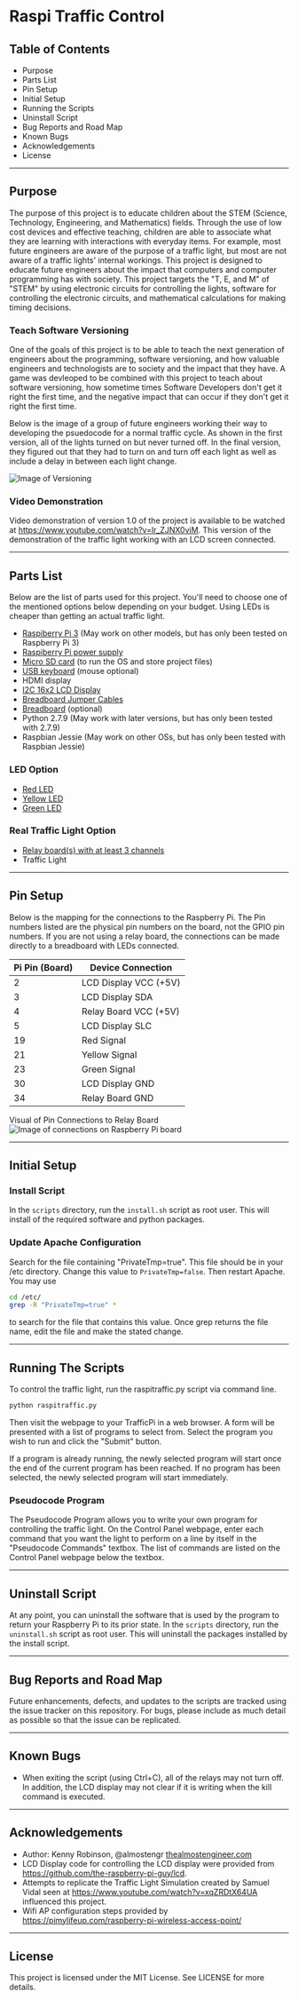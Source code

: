 # Raspi Traffic Control

## Table of Contents
* Purpose
* Parts List
* Pin Setup
* Initial Setup
* Running the Scripts
* Uninstall Script
* Bug Reports and Road Map
* Known Bugs
* Acknowledgements
* License

----

## Purpose 
The purpose of this project is to educate children about the STEM (Science, Technology, 
Engineering, and Mathematics) fields. Through the use of low cost devices and effective 
teaching, children are able to associate what they are learning with interactions with 
everyday items. For example, most future engineers are aware of the purpose of a traffic light, 
but most are not aware of a traffic lights' internal workings. This project is designed 
to educate future engineers about the impact that computers and computer programming has with
society. This project targets the "T, E, and M" of "STEM" by using electronic circuits 
for controlling the lights, software for controlling the electronic circuits, and 
mathematical calculations for making timing decisions.

### Teach Software Versioning

One of the goals of this project is to be able to teach the next generation of 
engineers about the programming, software versioning, and how valuable engineers and 
technologists are to society and the impact that they have. 
A game was devleoped to be combined with this project to teach about software versioning,
how sometime times Software Developers don't get it right the first time, and the 
negative impact that can occur if they don't get it right the first time. 

Below is the image of a group of future engineers working their way to developing the 
psuedocode for a normal traffic cycle. As shown in the first version, all of the lights turned
on but never turned off.  In the final version, they figured out that they had to turn on 
and turn off each light as well as include a delay in between each light change. 

![Image of Versioning](https://raw.githubusercontent.com/almostengr/raspitraffic-stem/master/docs/versioning.jpg)

### Video Demonstration

Video demonstration of version 1.0 of the project is available to be watched at 
<a href="https://www.youtube.com/watch?v=lr_ZJNX0viM" target="_blank">https://www.youtube.com/watch?v=lr_ZJNX0viM</a>. This version of the demonstration of the traffic light working 
with an LCD screen connected.

----

## Parts List
Below are the list of parts used for this project. You'll need to choose one of 
the mentioned options below depending on your budget. Using LEDs is cheaper than 
getting an actual traffic light.

* <a href="https://www.amazon.com/gp/product/B01CD5VC92/ref=as_li_tl?ie=UTF8&camp=1789&creative=9325&creativeASIN=B01CD5VC92&linkCode=as2&tag=almostengr-20&linkId=b25e1b38c2c187404a50b967837af72b" target="_blank">Raspiberry Pi 3</a> (May work on other models, but has only been tested on Raspberry Pi 3)
* <a href="https://www.amazon.com/gp/product/B00MARDJZ4/ref=as_li_tl?ie=UTF8&tag=almostengr-20&camp=1789&creative=9325&linkCode=as2&creativeASIN=B00MARDJZ4&linkId=d8a07d1f200ba168b5fd5a49d4bb8afa" target="_blank">Raspiberry Pi power supply</a>
* <a href="https://amzn.to/2IcYREu" target="_blank">Micro SD card</a> (to run the OS and store project files)
* <a href="https://amzn.to/2tfNnpE" target="_blank">USB keyboard</a> (mouse optional)
* HDMI display
* <a href="https://www.amazon.com/gp/product/B07D83DY17/ref=as_li_tl?ie=UTF8&tag=almostengr-20&camp=1789&creative=9325&linkCode=as2&creativeASIN=B07D83DY17&linkId=e283038ab1f79e840b5d893586a38e19" target="_blank">I2C 16x2 LCD Display</a>
* <a href="https://www.amazon.com/gp/product/B07GD2BWPY/ref=as_li_tl?ie=UTF8&tag=almostengr-20&camp=1789&creative=9325&linkCode=as2&creativeASIN=B07GD2BWPY&linkId=c3042114933e20a073b88c0947756efd" target="_blank">Breadboard Jumper Cables</a>
* <a href="https://www.amazon.com/gp/product/B01EV6LJ7G/ref=as_li_tl?ie=UTF8&tag=almostengr-20&camp=1789&creative=9325&linkCode=as2&creativeASIN=B01EV6LJ7G&linkId=d6d36ad3de7629f3e963d620893c4ee3" target="_blank">Breadboard</a> (optional)
* Python 2.7.9 (May work with later versions, but has only been tested with 2.7.9)
* Raspbian Jessie (May work on other OSs, but has only been tested with Raspbian Jessie)

### LED Option
* <a href="https://www.amazon.com/gp/product/B0765NKCZ4/ref=as_li_tl?ie=UTF8&tag=almostengr-20&camp=1789&creative=9325&linkCode=as2&creativeASIN=B0765NKCZ4&linkId=0beb817f2435922b5666155b94430ecc" target="_blank">Red LED</a>
* <a href="https://www.amazon.com/gp/product/B0765NKCZ4/ref=as_li_tl?ie=UTF8&tag=almostengr-20&camp=1789&creative=9325&linkCode=as2&creativeASIN=B0765NKCZ4&linkId=0beb817f2435922b5666155b94430ecc" target="_blank">Yellow LED</a>
* <a href="https://www.amazon.com/gp/product/B0765NKCZ4/ref=as_li_tl?ie=UTF8&tag=almostengr-20&camp=1789&creative=9325&linkCode=as2&creativeASIN=B0765NKCZ4&linkId=0beb817f2435922b5666155b94430ecc" target="_blank">Green LED</a>

### Real Traffic Light Option
* <a href="https://www.amazon.com/gp/product/B00KTEN3TM/ref=as_li_tl?ie=UTF8&tag=almostengr-20&camp=1789&creative=9325&linkCode=as2&creativeASIN=B00KTEN3TM&linkId=1178d5b941f8f41f5bc23fc6da317cf0" target="_blank">Relay board(s) with at least 3 channels</a>
* Traffic Light

----

## Pin Setup
Below is the mapping for the connections to the Raspberry Pi. The Pin numbers
listed are the physical pin numbers on the board, not the GPIO pin numbers. If 
you are not using a relay board, the connections can be made directly to a 
breadboard with LEDs connected.

Pi Pin (Board) | Device Connection
-------------- | -----------------
2 | LCD Display VCC (+5V)
3 | LCD Display SDA
4 | Relay Board VCC (+5V)
5 | LCD Display SLC
19 | Red Signal
21 | Yellow Signal
23 | Green Signal
30 | LCD Display GND
34 | Relay Board GND

Visual of Pin Connections to Relay Board
![Image of connections on Raspberry Pi board](https://raw.githubusercontent.com/almostengr/raspitraffic-stem/master/docs/circuitry.jpg)

----

## Initial Setup
### Install Script
In the ```scripts``` directory, run the ```install.sh``` script 
as root user. This will install of the required software and python packages.

### Update Apache Configuration
Search for the file containing "PrivateTmp=true". This file should be in your /etc
directory. Change this value to ```PrivateTmp=false```. Then restart Apache.
You may use 
```sh
cd /etc/
grep -R "PrivateTmp=true" *
```
to search for the file that contains this value. Once grep returns the file name, 
edit the file and make the stated change.

----

## Running The Scripts
To control the traffic light, run the raspitraffic.py script via command line.
```sh
python raspitraffic.py
```
Then visit the webpage to your TrafficPi in a web browser. A form will be 
presented with a list of programs to select from. Select the program you wish to 
run and click the "Submit" button. 

If a program is already running, the newly selected program will start once the end of 
the current program has been reached. If no program has been selected, the newly 
selected program will start immediately.

### Pseudocode Program
The Pseudocode Program allows you to write your own program for controlling the traffic 
light. On the Control Panel webpage, enter each command that you want the light
to perform on a line by itself in the "Pseudocode Commands" textbox. The list of 
commands are listed on the Control Panel webpage below the textbox.

----

## Uninstall Script
At any point, you can uninstall the software that is used by the program to return 
your Raspberry Pi to its prior state. In the ```scripts``` directory, run the 
```uninstall.sh``` script as root user. This will uninstall the packages installed 
by the install script.

---- 

## Bug Reports and Road Map
Future enhancements, defects, and updates to the scripts are tracked using the 
issue tracker on this repository. For bugs, please include as much detail 
as possible so that the issue can be replicated.

----

## Known Bugs
* When exiting the script (using Ctrl+C), all of the relays may not turn off.
In addition, the LCD display may not clear if it is writing when the kill
command is executed.

----

## Acknowledgements
* Author: Kenny Robinson, @almostengr <a href="http://thealmostengineer.com" target="_blank">thealmostengineer.com</a>
* LCD Display code for controlling the LCD display were provided from 
https://github.com/the-raspberry-pi-guy/lcd. 
* Attempts to replicate the Traffic Light Simulation created by Samuel Vidal 
seen at <a href="https://www.youtube.com/watch?v=xqZRDtX64UA" target="_blank">https://www.youtube.com/watch?v=xqZRDtX64UA</a> influenced this project.
* Wifi AP configuration steps provided by 
<a href="https://pimylifeup.com/raspberry-pi-wireless-access-point/" target="_blank">https://pimylifeup.com/raspberry-pi-wireless-access-point/</a>

----

## License
This project is licensed under the MIT License. See LICENSE for more details.
